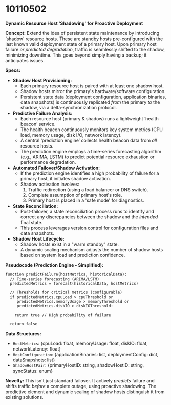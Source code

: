 # 10110502

**Dynamic Resource Host 'Shadowing' for Proactive Deployment**

**Concept:** Extend the idea of persistent state maintenance by introducing ‘shadow’ resource hosts. These are standby hosts pre-configured with the last known valid deployment state of a primary host. Upon primary host failure *or predicted degradation*, traffic is seamlessly shifted to the shadow, minimizing downtime.  This goes beyond simply having a backup; it anticipates issues.

**Specs:**

*   **Shadow Host Provisioning:**
    *   Each primary resource host is paired with at least one shadow host.
    *   Shadow hosts mirror the primary's hardware/software configuration.
    *   Persistent state data (deployment configuration, application binaries, data snapshots) is continuously replicated *from* the primary *to* the shadow, via a delta-synchronization protocol.
*   **Predictive Failure Analysis:**
    *   Each resource host (primary & shadow) runs a lightweight ‘health beacon’ service.
    *   The health beacon continuously monitors key system metrics (CPU load, memory usage, disk I/O, network latency).
    *   A central ‘prediction engine’ collects health beacon data from *all* resource hosts.
    *   The prediction engine employs a time-series forecasting algorithm (e.g., ARIMA, LSTM) to predict potential resource exhaustion or performance degradation.
*   **Automated Failover/Shadow Activation:**
    *   If the prediction engine identifies a high probability of failure for a primary host, it initiates shadow activation.
    *   Shadow activation involves:
        1.  Traffic redirection (using a load balancer or DNS switch).
        2.  Complete assumption of primary host's role.
        3.  Primary host is placed in a 'safe mode' for diagnostics.
*   **State Reconciliation:**
    *   Post-failover, a state reconciliation process runs to identify and correct any discrepancies between the shadow and the *intended* final state.
    *   This process leverages version control for configuration files and data snapshots.
*   **Shadow Host Lifecycle:**
    *   Shadow hosts exist in a "warm standby" state.
    *   A dynamic scaling mechanism adjusts the number of shadow hosts based on system load and prediction confidence.

**Pseudocode (Prediction Engine - Simplified):**

```
function predictFailure(hostMetrics, historicalData):
  // Time-series forecasting (ARIMA/LSTM)
  predictedMetrics = forecast(historicalData, hostMetrics)

  // Thresholds for critical metrics (configurable)
  if predictedMetrics.cpuLoad > cpuThreshold or
     predictedMetrics.memoryUsage > memoryThreshold or
     predictedMetrics.diskIO > diskIOThreshold:

    return true // High probability of failure

  return false
```

**Data Structures:**

*   `HostMetrics`: {cpuLoad: float, memoryUsage: float, diskIO: float, networkLatency: float}
*   `HostConfiguration`: {applicationBinaries: list, deploymentConfig: dict, dataSnapshots: list}
*   `ShadowHostPair`: {primaryHostID: string, shadowHostID: string, syncStatus: enum}

**Novelty:** This isn't just standard failover. It actively *predicts* failure and shifts traffic *before* a complete outage, using proactive shadowing. The predictive element and dynamic scaling of shadow hosts distinguish it from existing solutions.